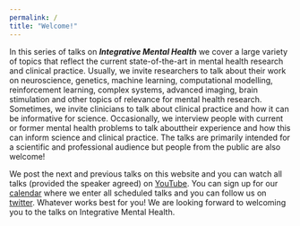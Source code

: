 ```yaml
---
permalink: /
title: "Welcome!"
---
```

In this series of talks on ***Integrative Mental Health*** we cover a large variety of topics that reflect the current state-of-the-art in mental health research and clinical practice. Usually, we invite researchers to talk about their work on neuroscience, genetics, machine learning, computational modelling, reinforcement learning, complex systems, advanced imaging, brain stimulation and other topics of relevance for mental health research. Sometimes, we invite clinicians to talk about clinical practice and how it can be informative for science. Occasionally, we interview people with current or former mental health problems to talk abouttheir experience and how this can inform science and clinical practice. The talks are primarily intended for a scientific and professional audience but people from the public are also welcome!

We post the next and previous talks on this website and you can watch all talks (provided the speaker agreed) on [YouTube](https://www.youtube.com/channel/UClXETK-LMbC4AMu3KXnwJUg). You can sign up for our [calendar](https://calendar.google.com/calendar/embed?src=imh.talks%40gmail.com&ctz=Europe%2FBerlin) where we enter all scheduled talks and you can follow us on [twitter](https://twitter.com/IMHtalks). Whatever works best for you! We are looking forward to welcoming you to the talks on Integrative Mental Health.
